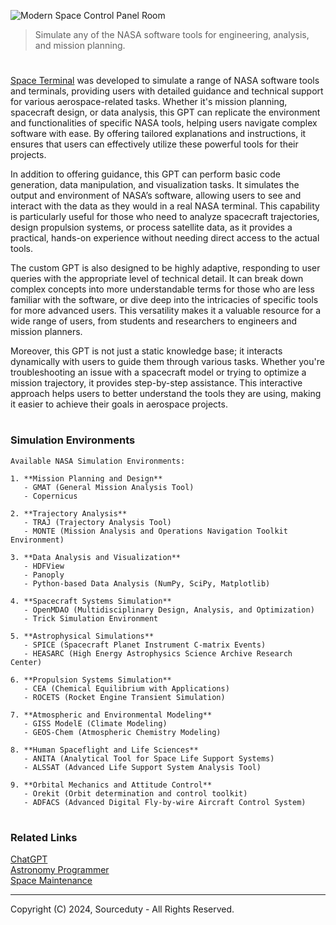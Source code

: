 ![Modern Space Control Panel Room](https://github.com/user-attachments/assets/fb7360a4-2197-4efc-ac4e-de37375578b6)

> Simulate any of the NASA software tools for engineering, analysis, and mission planning.

#

[Space Terminal](https://chatgpt.com/g/g-yzdtWTqi4-space-terminal) was developed to simulate a range of NASA software tools and terminals, providing users with detailed guidance and technical support for various aerospace-related tasks. Whether it's mission planning, spacecraft design, or data analysis, this GPT can replicate the environment and functionalities of specific NASA tools, helping users navigate complex software with ease. By offering tailored explanations and instructions, it ensures that users can effectively utilize these powerful tools for their projects.

In addition to offering guidance, this GPT can perform basic code generation, data manipulation, and visualization tasks. It simulates the output and environment of NASA’s software, allowing users to see and interact with the data as they would in a real NASA terminal. This capability is particularly useful for those who need to analyze spacecraft trajectories, design propulsion systems, or process satellite data, as it provides a practical, hands-on experience without needing direct access to the actual tools.

The custom GPT is also designed to be highly adaptive, responding to user queries with the appropriate level of technical detail. It can break down complex concepts into more understandable terms for those who are less familiar with the software, or dive deep into the intricacies of specific tools for more advanced users. This versatility makes it a valuable resource for a wide range of users, from students and researchers to engineers and mission planners.

Moreover, this GPT is not just a static knowledge base; it interacts dynamically with users to guide them through various tasks. Whether you're troubleshooting an issue with a spacecraft model or trying to optimize a mission trajectory, it provides step-by-step assistance. This interactive approach helps users to better understand the tools they are using, making it easier to achieve their goals in aerospace projects.

#
### Simulation Environments

```
Available NASA Simulation Environments:

1. **Mission Planning and Design**
   - GMAT (General Mission Analysis Tool)
   - Copernicus

2. **Trajectory Analysis**
   - TRAJ (Trajectory Analysis Tool)
   - MONTE (Mission Analysis and Operations Navigation Toolkit Environment)

3. **Data Analysis and Visualization**
   - HDFView
   - Panoply
   - Python-based Data Analysis (NumPy, SciPy, Matplotlib)

4. **Spacecraft Systems Simulation**
   - OpenMDAO (Multidisciplinary Design, Analysis, and Optimization)
   - Trick Simulation Environment

5. **Astrophysical Simulations**
   - SPICE (Spacecraft Planet Instrument C-matrix Events)
   - HEASARC (High Energy Astrophysics Science Archive Research Center)

6. **Propulsion Systems Simulation**
   - CEA (Chemical Equilibrium with Applications)
   - ROCETS (Rocket Engine Transient Simulation)

7. **Atmospheric and Environmental Modeling**
   - GISS ModelE (Climate Modeling)
   - GEOS-Chem (Atmospheric Chemistry Modeling)

8. **Human Spaceflight and Life Sciences**
   - ANITA (Analytical Tool for Space Life Support Systems)
   - ALSSAT (Advanced Life Support System Analysis Tool)

9. **Orbital Mechanics and Attitude Control**
   - Orekit (Orbit determination and control toolkit)
   - ADFACS (Advanced Digital Fly-by-wire Aircraft Control System)
```

#
### Related Links

[ChatGPT](https://github.com/sourceduty/ChatGPT)
<br>
[Astronomy Programmer](https://chatgpt.com/g/g-s5n0NJp1J-astronomy-programmer)
<br>
[Space Maintenance](https://github.com/sourceduty/Space_Maintenance)

***
Copyright (C) 2024, Sourceduty - All Rights Reserved.
